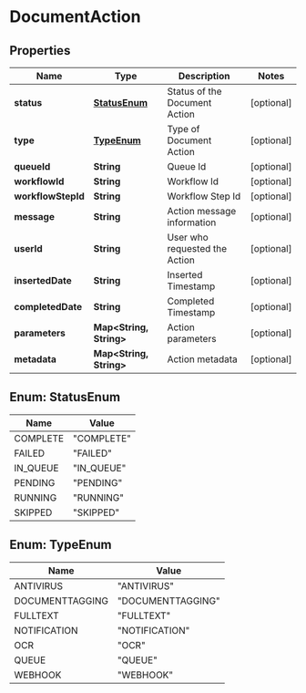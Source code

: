 

# DocumentAction


## Properties

| Name | Type | Description | Notes |
|------------ | ------------- | ------------- | -------------|
|**status** | [**StatusEnum**](#StatusEnum) | Status of the Document Action |  [optional] |
|**type** | [**TypeEnum**](#TypeEnum) | Type of Document Action |  [optional] |
|**queueId** | **String** | Queue Id |  [optional] |
|**workflowId** | **String** | Workflow Id |  [optional] |
|**workflowStepId** | **String** | Workflow Step Id |  [optional] |
|**message** | **String** | Action message information |  [optional] |
|**userId** | **String** | User who requested the Action |  [optional] |
|**insertedDate** | **String** | Inserted Timestamp |  [optional] |
|**completedDate** | **String** | Completed Timestamp |  [optional] |
|**parameters** | **Map&lt;String, String&gt;** | Action parameters |  [optional] |
|**metadata** | **Map&lt;String, String&gt;** | Action metadata |  [optional] |



## Enum: StatusEnum

| Name | Value |
|---- | -----|
| COMPLETE | &quot;COMPLETE&quot; |
| FAILED | &quot;FAILED&quot; |
| IN_QUEUE | &quot;IN_QUEUE&quot; |
| PENDING | &quot;PENDING&quot; |
| RUNNING | &quot;RUNNING&quot; |
| SKIPPED | &quot;SKIPPED&quot; |



## Enum: TypeEnum

| Name | Value |
|---- | -----|
| ANTIVIRUS | &quot;ANTIVIRUS&quot; |
| DOCUMENTTAGGING | &quot;DOCUMENTTAGGING&quot; |
| FULLTEXT | &quot;FULLTEXT&quot; |
| NOTIFICATION | &quot;NOTIFICATION&quot; |
| OCR | &quot;OCR&quot; |
| QUEUE | &quot;QUEUE&quot; |
| WEBHOOK | &quot;WEBHOOK&quot; |



